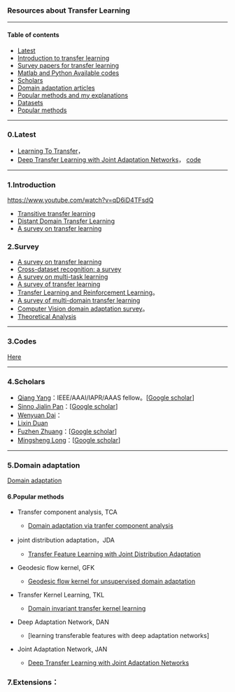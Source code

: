 ### Resources about Transfer Learning

_ _ _

#### Table of contents

* [Latest](#0latest)
* [Introduction to transfer learning](#1.Introduction)
* [Survey papers for transfer learning](#2.Survey)
* [Matlab and Python Available codes](https://github.com/tangzhenyu/AmazingTransferLearning/tree/master/code)
* [Scholars](#4.Scholars)
* [Domain adaptation articles](https://github.com/tangzhenyu/AmazingTransferLearning/blob/master/doc/domain_adaptation.md)
* [Popular methods and my explanations]()
* [Datasets](https://https://github.com/tangzhenyu/AmazingTransferLearning/blob/master/doc/dataset.md)
* [Popular methods]()

- - -

### 0.Latest

- [Learning To Transfer](https://arxiv.org/abs/1708.05629)，
- [Deep Transfer Learning with Joint Adaptation Networks](https://2017.icml.cc/Conferences/2017/Schedule?showEvent=1117)， [code](https://github.com/thuml/transfer-caffe)


- - -

### 1.Introduction
https://www.youtube.com/watch?v=qD6iD4TFsdQ
- [Transitive transfer learning]()
- [Distant Domain Transfer Learning]()
- [A survey on transfer learning]()

### 2.Survey

- [A survey on transfer learning]()
- [Cross-dataset recognition: a survey](https://arxiv.org/abs/1705.04396)
- [A survey on multi-task learning](https://arxiv.org/abs/1707.08114)
- [A survey of transfer learning]()
- [Transfer Learning and Reinforcement Learning](https://mega.nz/#!RDpiRDCL!LSMgyjV69YEiFE2D0quKkrr_t7bEOYtsnx8BkTxniKo)。
- [A survey of multi-domain transfer learning](https://mega.nz/#!UPRTBIAS!HcjUwI_yGe3IrWCFfBxHF9nd8CFt0GTzjIyMMxdUuv0)
- [Computer Vision domain adaptation survey](https://mega.nz/#!hWQ3HLhJ!GTCIUTVDcmnn3f7-Ulhjs_MxGv6xnFyp1nayemt9Nis)。
- [Theoretical Analysis](https://mega.nz/#F!ULoGFYDK!O3TQRZwrNeqTncNMIfXNTg)

_ _ _

### 3.Codes

[Here](https://github.com/tangzhenyu/AmazingTransferLearning/tree/master/code)

_ _ _

### 4.Scholars

- [Qiang Yang](http://www.cs.ust.hk/~qyang/)：IEEE/AAAI/IAPR/AAAS fellow。[[Google scholar](https://scholar.google.com/citations?user=1LxWZLQAAAAJ&hl=zh-CN)]
- [Sinno Jialin Pan](http://www.ntu.edu.sg/home/sinnopan/)：[[Google scholar](https://scholar.google.com/citations?user=P6WcnfkAAAAJ&hl=zh-CN)]
- [Wenyuan Dai](https://scholar.google.com.sg/citations?user=AGR9pP0AAAAJ&hl=zh-CN)：
- [Lixin Duan](http://www.lxduan.info/)
- [Fuzhen Zhuang](http://www.intsci.ac.cn/users/zhuangfuzhen/)：[[Google scholar](https://scholar.google.com/citations?user=klJBYrAAAAAJ&hl=zh-CN&oi=ao)]
- [Mingsheng Long](http://ise.thss.tsinghua.edu.cn/~mlong/)：[[Google scholar](https://scholar.google.com/citations?view_op=search_authors&mauthors=mingsheng+long&hl=zh-CN&oi=ao)]
- - -

### 5.Domain adaptation

[Domain adaptation](https://github.com/tangzhenyu/AmazingTransferLearning/blob/master/doc/domain_adaptation.md)


#### 6.Popular methods

- Transfer component analysis, TCA
	- [Domain adaptation via tranfer component analysis]()
	

- joint distribution adaptation，JDA
	- [Transfer Feature Learning with Joint Distribution Adaptation](http://ise.thss.tsinghua.edu.cn/~mlong/doc/joint-distribution-adaptation-iccv13.pdf)

- Geodesic flow kernel, GFK
	- [Geodesic flow kernel for unsupervised domain adaptation]()
- Transfer Kernel Learning, TKL
	- [Domain invariant transfer kernel learning]()
- Deep Adaptation Network, DAN
	- [learning transferable features with deep adaptation networks]

- Joint Adaptation Network, JAN
	- [Deep Transfer Learning with Joint Adaptation Networks](http://proceedings.mlr.press/v70/long17a.html)


### 7.Extensions：



